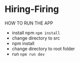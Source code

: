 # Hiring-Firing
HOW TO RUN THE APP
- install npm ```npm install```
- change directory to src
- npm install
- change directory to root folder
- run ```npm run dev```
